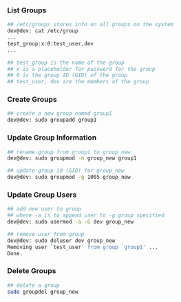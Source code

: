 ### List Groups 

```bash
## /etc/group/ stores info on all groups on the system
dev@dev: cat /etc/group
...
test_group:x:0:test_user,dev
...

## test_group is the name of the group
## x is a placeholder for password for the group 
## 0 is the group ID (GID) of the group
## test_user, dev are the members of the group
```

### Create Groups

```bash
## create a new group named group1
dev@dev: sudo groupadd group1
```
    
### Update Group Information 

```bash
## rename group from group1 to group_new
dev@dev: sudo groupmod -n group_new group1

## update group id (GID) for group_new
dev@dev: sudo groupmod -g 1005 group_new
```

### Update Group Users

```bash
## add new user to group
## where -a is to append user to -g group specified
dev@dev: sudo usermod -a -G dev group_new

## remove user from group
dev@dev: sudo deluser dev group_new
Removing user `test_user' from group `group1' ...
Done.
```

### Delete Groups

```bash
## delete a group
sudo groupdel group_new
```


